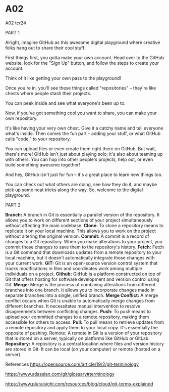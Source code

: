 # A02
A02 tcr24

PART 1

Alright, imagine GitHub as this awesome digital playground where creative folks hang out to share their cool stuff.

First things first, you gotta make your own account. Head over to the GitHub website, look for the "Sign Up" button, and follow the steps to create your account. 

Think of it like getting your own pass to the playground! 

Once you're in, you'll see these things called "repositories" – they're like chests where people stash their projects.

You can peek inside and see what everyone's been up to.

Now, if you've got something cool you want to share, you can make your own repository. 

It's like having your very own chest. Give it a catchy name and tell everyone what's inside. Then comes the fun part – adding your stuff, or what GitHub calls "code," to your repository. 

You can upload files or even create them right there on GitHub. But wait, there's more! GitHub isn't just about playing solo; it's also about teaming up with others. You can hop into other people's projects, help out, or even build something awesome together! 

And hey, GitHub isn't just for fun – it's a great place to learn new things too.

You can check out what others are doing, see how they do it, and maybe pick up some neat tricks along the way. So, welcome to the digital playground.

PART 2

**Branch:** A branch in Git is essentially a parallel version of the repository. It allows you to work on different sections of your project simultaneously without affecting the main codebase. 
**Clone:** To clone a repository means to replicate it on your local machine. This allows you to work on the project without altering the original version.
**Commit:** A commit is a record of changes to a Git repository. When you make alterations to your project, you commit those changes to save them to the repository's history. 
**Fetch:** Fetch is a Git command that downloads updates from a remote repository to your local machine, but it doesn't automatically integrate those changes with your current work.
**GIT:** Git is an open-source version control system that tracks modifications in files and coordinates work among multiple individuals on a project. 
**Github:** GitHub is a platform constructed on top of Git that offers hosting for software development and version control using Git. 
**Merge:** Merge is the process of combining alterations from different branches into one branch. It allows you to incorporate changes made in separate branches into a single, unified branch. 
**Merge Conflict:** A merge conflict occurs when Git is unable to automatically merge changes from different branches. It necessitates manual intervention to resolve disagreements between conflicting changes. 
**Push:** To push means to upload your committed changes to a remote repository, making them accessible for others to access.
**Pull:** To pull means to retrieve updates from a remote repository and apply them to your local copy. It's essentially the opposite of pushing. Remote: A remote in Git is a version of your repository that is stored on a server, typically on platforms like GitHub or GitLab. 
**Repository:** A repository is a central location where files and version history are stored in Git. It can be local (on your computer) or remote (hosted on a server).


References
https://opensource.com/article/19/2/git-terminology

https://www.atlassian.com/git/glossary#terminology

https://www.pluralsight.com/resources/blog/cloud/git-terms-explained

